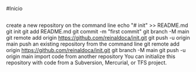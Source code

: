 #Inicio
##
create a new repository on the command line
echo "# init" >> README.md
git init
git add README.md
git commit -m "first commit"
git branch -M main
git remote add origin https://github.com/reinaldoca/init.git
git push -u origin main
push an existing repository from the command line
git remote add origin https://github.com/reinaldoca/init.git
git branch -M main
git push -u origin main
import code from another repository
You can initialize this repository with code from a Subversion, Mercurial, or TFS project.
##
